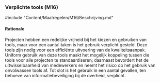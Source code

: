 ### Verplichte tools (M16)

#include "Content/Maatregelen/M16/Beschrijving.md"

#### Rationale

Projecten hebben een redelijke vrijheid bij het kiezen en gebruiken van tools, maar voor een aantal taken is het gebruik verplicht gesteld. Deze tools zijn nodig voor een efficiënte uitvoering van de kwaliteitsaanpak. Uniform gebruik van deze tools maakt het mogelijk koppeling tussen die tools voor alle projecten te standaardiseren; daarnaast bevordert het de uitwisselbaarheid van medewerkers en neemt het risico op het gebruik van onvolwassen tools af. Tot slot is het gebruik in een aantal gevallen, ten behoeve van informatiebeveiliging bij de overheid, verplicht.
